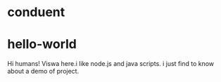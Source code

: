 # conduent
# hello-world

Hi humans!
Viswa here.i like node.js and java scripts.
i just find to know about a demo of project.
